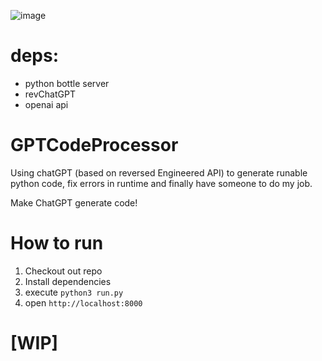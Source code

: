 ![image](https://user-images.githubusercontent.com/40773550/212150679-6d1df00d-f780-4cc8-9eea-2cf8de94a97a.png)

# deps:

- python bottle server
- revChatGPT
- openai api

# GPTCodeProcessor

Using chatGPT (based on reversed Engineered API) to generate runable python code, fix errors in runtime and finally have someone to do my job.

Make ChatGPT generate code!

# How to run

1. Checkout out repo
2. Install dependencies
3. execute `python3 run.py`
4. open `http://localhost:8000`

# [WIP]
